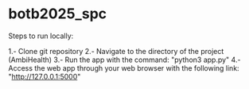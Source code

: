 # botb2025_spc
Steps to run locally:

1.- Clone git repository
2.- Navigate to the directory of the project (AmbiHealth)
3.- Run the app with the command: "python3 app.py"
4.- Access the web app through your web browser with the following link: "http://127.0.0.1:5000"
